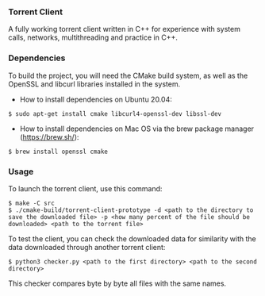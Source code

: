 ### Torrent Client
A fully working torrent client written in C++ for experience with system calls, networks, multithreading and practice in C++.
### Dependencies
To build the project, you will need the CMake build system, as well as the OpenSSL and libcurl libraries installed in the system.

- How to install dependencies on Ubuntu 20.04:
```
$ sudo apt-get install cmake libcurl4-openssl-dev libssl-dev
```
- How to install dependencies on Mac OS via the brew package manager (https://brew.sh/):
```
$ brew install openssl cmake
```
### Usage
To launch the torrent client, use this command:
```
$ make -C src
$ ./cmake-build/torrent-client-prototype -d <path to the directory to save the downloaded file> -p <how many percent of the file should be downloaded> <path to the torrent file>
```
To test the client, you can check the downloaded data for similarity with the data downloaded through another torrent client:
```
$ python3 checker.py <path to the first directory> <path to the second directory>
```
This checker compares byte by byte all files with the same names.
